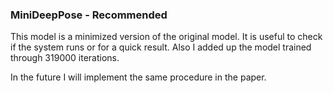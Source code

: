 ### MiniDeepPose - Recommended
This model is a minimized version of the original model. It is useful to check if the system runs or for a quick result.
Also I added up the model trained through 319000 iterations.

In the future I will implement the same procedure in the paper.

